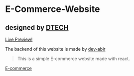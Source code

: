 # E-Commerce-Website
## designed by [DTECH](https://github.com/dev-dtech)
[Live Preview!](https://dev-bros.github.io/E-Commerce-Website/)

The backend of this website is made by [dev-abir](https://github.com/dev-abir)

>This is a simple E-commerce website made with react.

[E-commerce](https://en.wikipedia.org/wiki/E-commerce)




